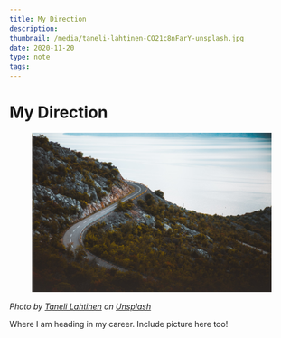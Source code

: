 ```yaml
---
title: My Direction
description: 
thumbnail: /media/taneli-lahtinen-CO21c8nFarY-unsplash.jpg
date: 2020-11-20
type: note
tags:
---
```


# My Direction

<section>

<figure class="fullwidth">
    <p><img src="/media/taneli-lahtinen-CO21c8nFarY-unsplash.jpg"></p>
</figure>

<p><i>Photo by <a href="https://unsplash.com/@tanelah?utm_source=unsplash&amp;utm_medium=referral&amp;utm_content=creditCopyText">Taneli Lahtinen</a> on <a href="https://unsplash.com/s/photos/mountain-road?utm_source=unsplash&amp;utm_medium=referral&amp;utm_content=creditCopyText">Unsplash</a></i></p>

Where I am heading in my career.
Include picture here too!

</section>